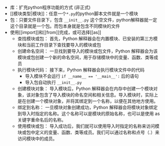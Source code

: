 - 库：扩充python程序功能的方式 (非正式)
- [[模块类型|模块]]：任意一个`*.py`的python脚本文件就是一个模块
- 包：只要文件目录下，包含 `__init__.py` 这个空文件，python解释器就一定这个目录就是一个包。而包本身就是包含不同模块的文件
- 使用[[import]]和[[from]]完成，或可选择[[as]]
	- 查找模块或包： 首先，Python 解释器会在内置模块、已安装的第三方模块和当前工作目录下查找要导入的模块或包
	- 创建命名空间： 一旦找到要导入的模块或包文件，Python 解释器会为该模块或包创建一个新的命名空间，用于存储模块中的变量、函数、类等成员
	- 执行模块代码： 接下来，Python 解释器会执行模块文件中的代码
		- 导入模块不会运行 `if __name__ == '__main__':` 后的语句
		- 导入包自动执行 `__init__.py`
	- 创建模块对象： 导入模块后，Python 解释器会在内存中创建一个模块对象，该对象包含了导入模块的命名空间和相关信息。导入模块时，实际上是在创建一个模块对象，并将其绑定到一个名称，以便在其他地方使用。
	- 绑定到名称： 一旦模块对象创建成功，Python 解释器会将模块对象绑定到导入时指定的名称。这个名称可以是模块的原始名称，也可以是使用 as 关键字重命名后的名称。
	- 使用模块或包： 导入成功后，我们就可以使用导入时指定的名称来访问模块或包中定义的变量、函数、类等成员。我们可以通过名称和点号（.）来访问模块中的成员。
